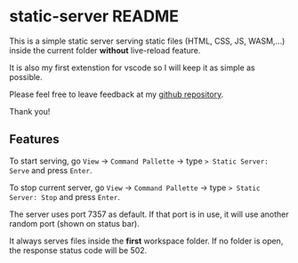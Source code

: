 # static-server README

This is a simple static server serving static files (HTML, CSS, JS, WASM,...) inside the current folder **without** live-reload feature.

It is also my first extenstion for vscode so I will keep it as simple as possible. 

Please feel free to leave feedback at my [github repository](https://github.com/mtnguyen97/vscode-static-server).

Thank you!

## Features

To start serving, go `View` -> `Command Pallette` -> type `> Static Server: Serve` and press `Enter`.

To stop current server, go `View` -> `Command Pallette` -> type `> Static Server: Stop` and press `Enter`.

The server uses port 7357 as default. If that port is in use, it will use another random port (shown on status bar).

It always serves files inside the **first** workspace folder. If no folder is open, the response status code will be 502.

